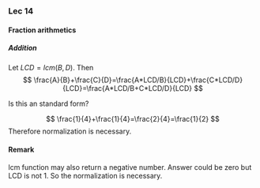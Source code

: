 ### Lec 14

#### Fraction arithmetics

##### Addition

Let $LCD=lcm(B,D)$. Then
$$
\frac{A}{B}+\frac{C}{D}=\frac{A*LCD/B}{LCD}+\frac{C*LCD/D}{LCD}=\frac{A*LCD/B+C*LCD/D}{LCD}
$$

Is this an standard form?

$$
\frac{1}{4}+\frac{1}{4}=\frac{2}{4}=\frac{1}{2}
$$
Therefore normalization is necessary.
#### Remark
lcm function may also return a negative number. Answer could be zero but LCD is not 1. So the normalization is necessary.
```

```
